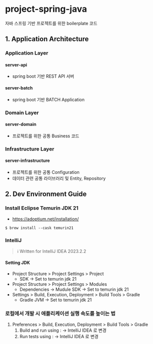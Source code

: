 # project-spring-java
자바 스프링 기반 프로젝트를 위한 boilerplate 코드

## 1. Application Architecture

### Application Layer
#### server-api
- spring boot 기반 REST API 서버
#### server-batch
- spring boot 기반 BATCH Application

### Domain Layer
#### server-domain
- 프로젝트를 위한 공통 Business 코드

### Infrastructure Layer
#### server-infrastructure
- 프로젝트를 위한 공통 Configuration
- 데이터 관련 공통 라이브러리 및 Entity, Repository


## 2. Dev Environment Guide

### Install Eclipse Temurin JDK 21
- https://adoptium.net/installation/
```shell
$ brew install --cask temurin21
```

### IntelliJ
> ℹ️ Written for IntelliJ IDEA 2023.2.2
#### Setting JDK
- Project Structure > Project Settings > Project
   - SDK -> Set to temurin jdk 21
- Project Structure > Project Settings > Modules
   - Dependencies -> Mudule SDK -> Set to temurin jdk 21
- Settings > Build, Execution, Deployment > Build Tools > Gradle
   - Gradle JVM -> Set to temurin jdk 21

### 로컬에서 개발 시 애플리케이션 실행 속도를 높이는 법
1. Preferences > Build, Execution, Deployment > Build Tools > Gradle
    1. Build and run using :  -> IntelliJ IDEA 로 변경
    2. Run tests using : -> IntelliJ IDEA 로 변경